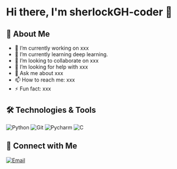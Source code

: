 # Hi there, I'm sherlockGH-coder 👋

## 🚀 About Me
- 🔭 I’m currently working on xxx
- 🌱 I’m currently learning deep learning.
- 👯 I’m looking to collaborate on xxx
- 🤔 I’m looking for help with xxx
- 💬 Ask me about xxx
- 📫 How to reach me: xxx
- ⚡ Fun fact: xxx

## 🛠️ Technologies & Tools
![Python](https://img.shields.io/badge/-Python-333333?style=flat&logo=python)
![Git](https://img.shields.io/badge/-Git-333333?style=flat&logo=git)
![Pycharm](https://img.shields.io/badge/-Pycharm-333333?style=flat&logo=pycharm)
![C](https://img.shields.io/badge/-C-333333?style=flat&logo=c)

## 🤝 Connect with Me

[![Email](https://img.shields.io/badge/Email-%23D14836.svg?style=flat&logo=gmail&logoColor=white)](mailto:youremail@example.com)
